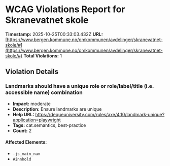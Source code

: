 # WCAG Violations Report for Skranevatnet skole

**Timestamp:** 2025-10-25T00:33:03.432Z
**URL:** [https://www.bergen.kommune.no/omkommunen/avdelinger/skranevatnet-skole/#](https://www.bergen.kommune.no/omkommunen/avdelinger/skranevatnet-skole/#)
**Total Violations:** 1

## Violation Details

### Landmarks should have a unique role or role/label/title (i.e. accessible name) combination

- **Impact:** moderate
- **Description:** Ensure landmarks are unique
- **Help URL:** https://dequeuniversity.com/rules/axe/4.10/landmark-unique?application=playwright
- **Tags:** cat.semantics, best-practice
- **Count:** 2

#### Affected Elements:

- `.js_main_nav`
- `#innhold`
